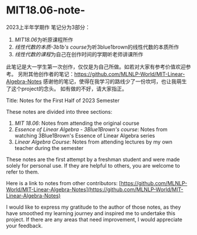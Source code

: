 # MIT18.06-note-
2023上半年学期作
笔记分为3部分：
1. *MIT18.06*为听原课程所作
2. *线性代数的本质-3b1b's course*为听3blue1brown的线性代数的本质所作
3. *线性代数的课程*为自己在创作时间的学期听老师讲课所作

此笔记是大一学生第一次创作，仅仅是为自己所做。如若对大家有参考价值欢迎参考。
另附其他创作者的笔记：https://github.com/MLNLP-World/MIT-Linear-Algebra-Notes
感谢他的笔记，使得在我学习的路线少了一份坎坷，也让我萌生了这个project的念头。
如有做的不好，请大家指正。


Title: Notes for the First Half of 2023 Semester

These notes are divided into three sections:
1. *MIT 18.06*: Notes from attending the original course
2. *Essence of Linear Algebra - 3Blue1Brown's course*: Notes from watching 3Blue1Brown's Essence of Linear Algebra series
3. *Linear Algebra Course*: Notes from attending lectures by my own teacher during the semester

These notes are the first attempt by a freshman student and were made solely for personal use. If they are helpful to others, you are welcome to refer to them. 

Here is a link to notes from other contributors: [https://github.com/MLNLP-World/MIT-Linear-Algebra-Notes](https://github.com/MLNLP-World/MIT-Linear-Algebra-Notes)

I would like to express my gratitude to the author of those notes, as they have smoothed my learning journey and inspired me to undertake this project. If there are any areas that need improvement, I would appreciate your feedback.
